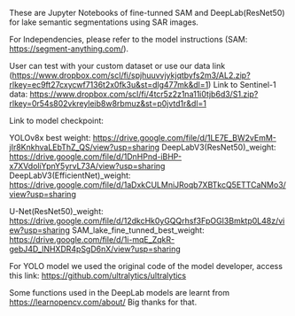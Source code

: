 These are Jupyter Notebooks of fine-tunned SAM and DeepLab(ResNet50) for lake semantic segmentations using SAR images.

For Independencies, please refer to the model instructions (SAM: https://segment-anything.com/).

User can test with your custom dataset or use  our data link (https://www.dropbox.com/scl/fi/spjhuuvvjykjqtbyfs2m3/AL2.zip?rlkey=ec9ft27cxycwf7136t2x0fk3u&st=dlg477mk&dl=1)
Link to Sentinel-1 data: https://www.dropbox.com/scl/fi/4tcr5z2z1na11i0tjb6d3/S1.zip?rlkey=0r54s802vkreyleib8w8rbmuz&st=p0jvtd1r&dl=1

Link to model checkpoint: 

YOLOv8x best weight: https://drive.google.com/file/d/1LE7E_BW2vEmM-jIr8KnkhvaLEbThZ_QS/view?usp=sharing
DeepLabV3(ResNet50)_weight: https://drive.google.com/file/d/1DnHPnd-iBHP-x7XVdoliYpnY5yrvL73A/view?usp=sharing
DeepLabV3(EfficientNet)_weight: https://drive.google.com/file/d/1aDxkCULMniJRoqb7XBTkcQ5ETTCaNMo3/view?usp=sharing

U-Net(ResNet50)_weight: https://drive.google.com/file/d/12dkcHk0yGQQrhsf3FpOGI3Bmktp0L48z/view?usp=sharing
SAM_lake_fine_tunned_best_weight: https://drive.google.com/file/d/1i-mqE_ZqkR-gebJ4D_lNHXDR4pSgD6nX/view?usp=sharing



For YOLO model we used the original code of the model developer, access this link:
https://github.com/ultralytics/ultralytics

Some functions used in the DeepLab models are learnt from https://learnopencv.com/about/
Big thanks for that.

